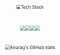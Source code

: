 

<div align=center> 
  
  
💻Tech Stack

  <br>

  <img src="https://img.shields.io/badge/Javascript-F7DF1E?style=flat&logo=javascript&logoColor=black"/><img src="https://img.shields.io/badge/React-61DAFB?style=flat&logo=React&logoColor=black"/><img src="https://img.shields.io/badge/Typescript-3178C6?style=flat&logo=Typescript&logoColor=white"/><img src="https://img.shields.io/badge/JQuery-000000?style=flat&logo=JQuery.js&logoColor=white"/> 
<!--  <img src="https://img.shields.io/badge/MySQL-4479A1?style=flat&logo=mysql&logoColor=white"/>  -->


  <br>


![Anurag's GitHub stats](https://github-readme-stats.vercel.app/api?username=kwonyongjun1&show_icons=true&theme=radical)
  
  </div>
